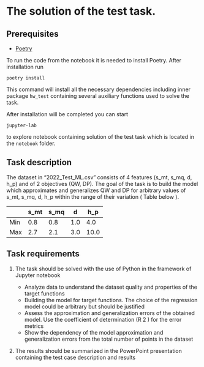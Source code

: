 # The solution of the test task.

## Prerequisites
* [Poetry](https://python-poetry.org/docs/#installation)

To run the code from the notebook it is needed to install Poetry.
After installation run 
```
poetry install
```
This command will install all the necessary dependencies
including inner package `hw_test` containing several auxiliary functions
used to solve the task.

After installation will be completed you can start
```
jupyter-lab
```
to explore notebook containing solution of the test task which is
located in the `notebook` folder.

## Task description
The dataset in “2022_Test_ML.csv” consists of 4 features (s_mt, s_mq, d, h_p) and of
2 objectives (QW, DP). The goal of the task is to build the model which approximates
and generalizes QW and DP for arbitrary values of s_mt, s_mq, d, h_p within the range
of their variation ( Table below ).

|     | s_mt | s_mq | d   | h_p  |
|-----|------|------|-----|------|
| Min | 0.8  | 0.8  | 1.0 | 4.0  |
| Max | 2.7  | 2.1  | 3.0 | 10.0 |

## Task requirements
1. The task should be solved with the use of Python in the framework of Jupyter
notebook
   * Analyze data to understand the dataset quality and properties of the target
   functions
   * Building the model for target functions. The choice of the regression model
   could be arbitrary but should be justified
   * Assess the approximation and generalization errors of the obtained model.
   Use the coefficient of determination (R 2 ) for the error metrics
   * Show the dependency of the model approximation and generalization
   errors from the total number of points in the dataset

2. The results should be summarized in the PowerPoint presentation containing the
test case description and results
